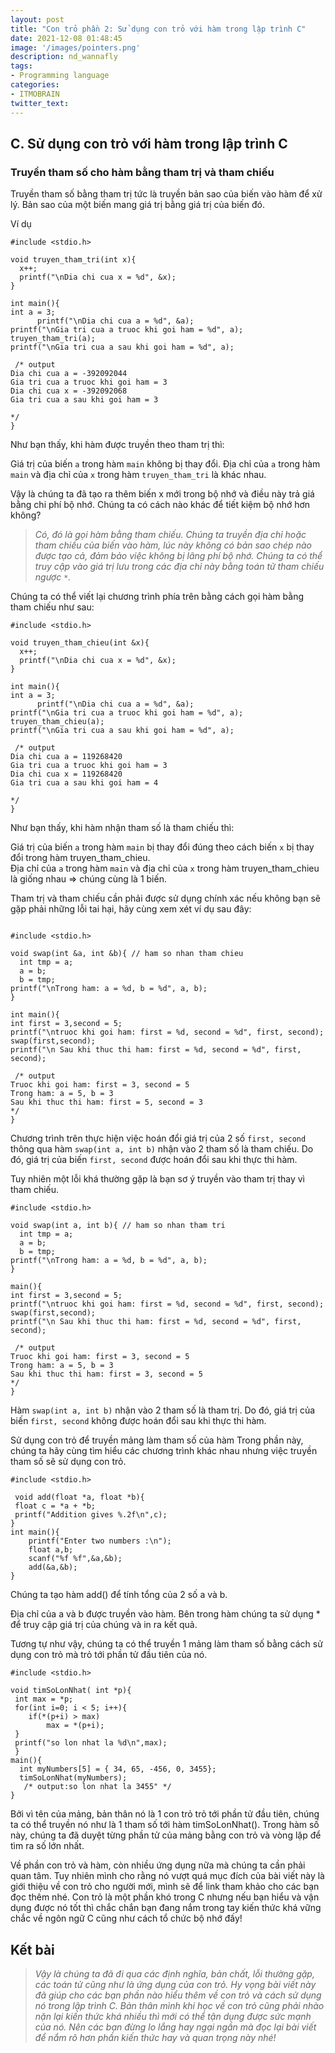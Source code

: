 ```yaml
---
layout: post
title: "Con trỏ phần 2: Sử dụng con trỏ với hàm trong lập trình C"
date: 2021-12-08 01:48:45
image: '/images/pointers.png'
description: nd_wannafly
tags:
- Programming language
categories:
- ITMOBRAIN
twitter_text:
---
```


## C. Sử dụng con trỏ với hàm trong lập trình C

### Truyền tham số cho hàm bằng tham trị và tham chiếu

Truyền tham số bằng tham trị tức là truyền bản sao của biến vào hàm để xử lý. Bản sao của một biến mang giá trị bằng giá trị của biến đó.
    
Ví dụ
```
#include <stdio.h>

void truyen_tham_tri(int x){
  x++;
  printf("\nDia chi cua x = %d", &x);
}

int main(){
int a = 3; 
      printf("\nDia chi cua a = %d", &a);
printf("\nGia tri cua a truoc khi goi ham = %d", a);
truyen_tham_tri(a);
printf("\nGia tri cua a sau khi goi ham = %d", a);

 /* output
Dia chi cua a = -392092044
Gia tri cua a truoc khi goi ham = 3
Dia chi cua x = -392092068
Gia tri cua a sau khi goi ham = 3

*/
}
```
Như bạn thấy, khi hàm được truyền theo tham trị thì:

Giá trị của biến `a` trong hàm `main` không bị thay đổi.
Địa chỉ của `a` trong hàm `main` và địa chỉ của `x` trong hàm `truyen_tham_tri` là khác nhau.


Vậy là chúng ta đã tạo ra thêm biến x mới trong bộ nhớ và điều này trả giá bằng chi phí bộ nhớ. Chúng ta có cách nào khác để tiết kiệm bộ nhớ hơn không? 

><cite>Có, đó là gọi hàm bằng tham chiếu. Chúng ta truyền địa chỉ hoặc tham chiếu của biến vào hàm, lúc này không có bản sao chép nào được tạo cả, đảm bảo việc không bị lãng phí bộ nhớ. Chúng ta có thể truy cập vào giá trị lưu trong các địa chỉ này bằng toán tử tham chiếu ngược `*`.</cite>

Chúng ta có thể viết lại chương trình phía trên bằng cách gọi hàm bằng tham chiếu như sau:
```
#include <stdio.h>

void truyen_tham_chieu(int &x){
  x++;
  printf("\nDia chi cua x = %d", &x);
}

int main(){
int a = 3; 
      printf("\nDia chi cua a = %d", &a);
printf("\nGia tri cua a truoc khi goi ham = %d", a);
truyen_tham_chieu(a);
printf("\nGia tri cua a sau khi goi ham = %d", a);

 /* output
Dia chi cua a = 119268420
Gia tri cua a truoc khi goi ham = 3
Dia chi cua x = 119268420
Gia tri cua a sau khi goi ham = 4

*/
}
```
Như bạn thấy, khi hàm nhận tham số là tham chiếu thì:

Giá trị của biến `a` trong hàm `main` bị thay đổi đúng theo cách biến `x` bị thay đổi trong hàm truyen_tham_chieu.<br>
Địa chỉ của `a` trong hàm `main` và địa chỉ của `x` trong hàm truyen_tham_chieu là giống nhau => chúng cùng là 1 biến.

Tham trị và tham chiếu cần phải được sử dụng chính xác nếu không bạn sẽ gặp phải những lỗi tai hại, hãy cùng xem xét ví dụ sau đây:
```

#include <stdio.h>

void swap(int &a, int &b){ // ham so nhan tham chieu
  int tmp = a;
  a = b;
  b = tmp;
printf("\nTrong ham: a = %d, b = %d", a, b);
}

int main(){
int first = 3,second = 5; 
printf("\ntruoc khi goi ham: first = %d, second = %d", first, second);
swap(first,second);
printf("\n Sau khi thuc thi ham: first = %d, second = %d", first, second);

 /* output
Truoc khi goi ham: first = 3, second = 5
Trong ham: a = 5, b = 3
Sau khi thuc thi ham: first = 5, second = 3 
*/
}
```
Chương trình trên thực hiện việc hoán đổi giá trị của 2 số `first, second` thông qua hàm `swap(int a, int b)` nhận vào 2 tham số là tham chiếu. Do đó, giá trị của biến `first, second` được hoán đổi sau khi thực thi hàm. 

Tuy nhiên một lỗi khá thường gặp là bạn sơ ý truyền vào tham trị thay vì tham chiếu.
```
#include <stdio.h>

void swap(int a, int b){ // ham so nhan tham tri
  int tmp = a;
  a = b;
  b = tmp;
printf("\nTrong ham: a = %d, b = %d", a, b);
}

main(){
int first = 3,second = 5; 
printf("\ntruoc khi goi ham: first = %d, second = %d", first, second);
swap(first,second);
printf("\n Sau khi thuc thi ham: first = %d, second = %d", first, second);

 /* output
Truoc khi goi ham: first = 3, second = 5
Trong ham: a = 5, b = 3
Sau khi thuc thi ham: first = 3, second = 5 
*/
}
```
Hàm `swap(int a, int b)` nhận vào 2 tham số là tham trị. Do đó, giá trị của biến `first, second` không được hoán đổi sau khi thực thi hàm.


Sử dụng con trỏ để truyền mảng làm tham số của hàm
Trong phần này, chúng ta hãy cùng tìm hiểu các chương trình khác nhau nhưng việc truyền tham số sẽ sử dụng con trỏ.

```
#include <stdio.h>

 void add(float *a, float *b){
 float c = *a + *b;
 printf("Addition gives %.2f\n",c);
}
int main(){
    printf("Enter two numbers :\n");
    float a,b;
    scanf("%f %f",&a,&b);
    add(&a,&b);
}
```
Chúng ta tạo hàm add() để tính tổng của 2 số a và b.

Địa chỉ của a và b được truyền vào hàm. Bên trong hàm chúng ta sử dụng * để truy cập giá trị của chúng và in ra kết quả.

Tương tự như vậy, chúng ta có thể truyền 1 mảng làm tham số bằng cách sử dụng con trỏ mà trỏ tới phần tử đầu tiên của nó.
```
#include <stdio.h>

void timSoLonNhat( int *p){
 int max = *p;
 for(int i=0; i < 5; i++){
    if(*(p+i) > max)
        max = *(p+i);
 }
 printf("so lon nhat la %d\n",max);
 }
main(){
  int myNumbers[5] = { 34, 65, -456, 0, 3455};
  timSoLonNhat(myNumbers);
   /* output:so lon nhat la 3455" */
}
```
Bởi vì tên của mảng, bản thân nó là 1 con trỏ trỏ tới phần tử đầu tiên, chúng ta có thể truyền nó như là 1 tham số tới hàm timSoLonNhat(). Trong hàm số này, chúng ta đã duyệt từng phần tử của mảng bằng con trỏ và vòng lặp để tìm ra số lớn nhất.
 
Về phần con trỏ và hàm, còn nhiều ứng dụng nữa mà chúng ta cần phải quan tâm. Tuy nhiên mình cho rằng nó vượt quá mục đích của bài viết này là giới thiệu về con trỏ cho người mới, mình sẽ để link tham khảo cho các bạn đọc thêm nhé. Con trỏ là một phần khó trong C nhưng nếu bạn hiểu và vận dụng được nó tốt thì chắc chắn bạn đang nắm trong tay kiến thức khá vững chắc về ngôn ngữ C cũng như cách tổ chức bộ nhớ đấy!

## Kết bài

><cite> Vậy là chúng ta đã đi qua các định nghĩa, bản chất, lỗi thường gặp, các toán tử cũng như là ứng dụng của con trỏ. Hy vọng bài viết này đã giúp cho các bạn phần nào hiểu thêm về con trỏ và cách sử dụng nó trong lập trình C. Bản thân mình khi học về con trỏ cũng phải nhào nặn lại kiến thức khá nhiều thì mới có thể tận dụng được sức mạnh của nó. Nên các bạn đừng lo lắng hay ngại ngần mà đọc lại bài viết để nắm rõ hơn phần kiến thức hay và quan trọng này nhé!</cite>
